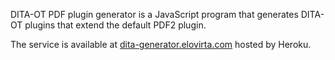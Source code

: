 DITA-OT PDF plugin generator is a JavaScript program that generates DITA-OT plugins that extend the default PDF2 plugin.

The service is available at [dita-generator.elovirta.com](http://dita-generator.elovirta.com/) hosted by Heroku.